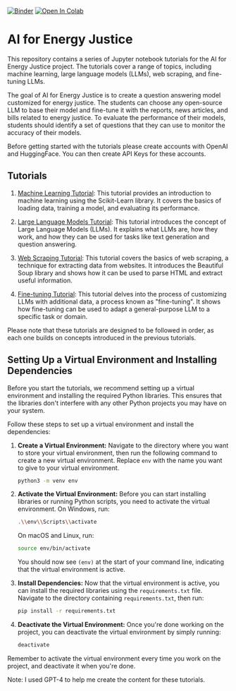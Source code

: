 [![Binder](https://mybinder.org/badge_logo.svg)](https://mybinder.org/v2/gh/AI4EnergyJustice/Tutorials/master)
[![Open In Colab](https://colab.research.google.com/assets/colab-badge.svg)](https://colab.research.google.com/github/AI4EnergyJustice/Tutorials)


# AI for Energy Justice

This repository contains a series of Jupyter notebook tutorials for the AI for
Energy Justice project. The tutorials cover a range of topics, including machine
learning, large language models (LLMs), web scraping, and fine-tuning LLMs.

The goal of AI for Energy Justice is to create a question answering model
customized for energy justice. The students can choose any open-source LLM to
base their model and fine-tune it with the reports, news articles, and bills
related to energy justice. To evaluate the performance of their models, students
should identify a set of questions that they can use to monitor the accuracy of
their models.

Before getting started with the tutorials please create accounts with OpenAI and HuggingFace.
You can then create API Keys for these accounts.

## Tutorials

1. [Machine Learning Tutorial](./ml_tutorial.ipynb): This tutorial provides an introduction to machine learning using the Scikit-Learn library. It covers the basics of loading data, training a model, and evaluating its performance.

2. [Large Language Models Tutorial](./llm_tutorial.ipynb): This tutorial introduces the concept of Large Language Models (LLMs). It explains what LLMs are, how they work, and how they can be used for tasks like text generation and question answering.

3. [Web Scraping Tutorial](./web_scraping_tutorial.ipynb): This tutorial covers
   the basics of web scraping, a technique for extracting data from websites. It
   introduces the Beautiful Soup library and shows how it can be used to parse
   HTML and extract useful information.

4. [Fine-tuning Tutorial](./fine_tune_tutorial.ipynb): This tutorial delves into the process of customizing LLMs with additional data, a process known as "fine-tuning". It shows how fine-tuning can be used to adapt a general-purpose LLM to a specific task or domain.


Please note that these tutorials are designed to be followed in order, as each one builds on concepts introduced in the previous tutorials.

## Setting Up a Virtual Environment and Installing Dependencies

Before you start the tutorials, we recommend setting up a virtual environment and installing the required Python libraries. This ensures that the libraries don't interfere with any other Python projects you may have on your system.

Follow these steps to set up a virtual environment and install the dependencies:

1. **Create a Virtual Environment:** Navigate to the directory where you want to store your virtual environment, then run the following command to create a new virtual environment. Replace `env` with the name you want to give to your virtual environment.

    ```bash
    python3 -m venv env
    ```

2. **Activate the Virtual Environment:** Before you can start installing libraries or running Python scripts, you need to activate the virtual environment. On Windows, run:

    ```bash
    .\\env\\Scripts\\activate
    ```

    On macOS and Linux, run:

    ```bash
    source env/bin/activate
    ```

    You should now see `(env)` at the start of your command line, indicating that the virtual environment is active.

3. **Install Dependencies:** Now that the virtual environment is active, you can install the required libraries using the `requirements.txt` file. Navigate to the directory containing `requirements.txt`, then run:

    ```bash
    pip install -r requirements.txt
    ```

4. **Deactivate the Virtual Environment:** Once you're done working on the project, you can deactivate the virtual environment by simply running:

    ```bash
    deactivate
    ```

Remember to activate the virtual environment every time you work on the project,
and deactivate it when you're done.

Note: I used GPT-4 to help me create the content for these tutorials.

